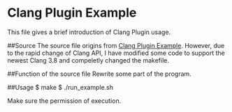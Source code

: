 # Clang Plugin Example
This file gives a brief introduction of Clang Plugin usage.

##Source
The source file origins from [Clang Plugin Example](http://kevinaboos.blogspot.com/2013/07/clang-tutorial-part-iii-plugin-example.html). However, due to the rapid change of Clang API, I have modified some code to support the newest Clang 3.8 and compeletly changed the makefile.

##Function of the source file
Rewrite some part of the program.

##Usage
$ make
$ ./run_example.sh

Make sure the permission of execution.

